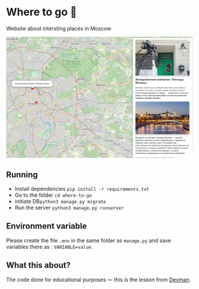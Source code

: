 # Where to go 🐻
Website about intersting places in Moscow

!['Main page'](extra/screen.png)


## Running

- Install dependencies `pip install -r requirements.txt`
- Go to the folder `cd where-to-go` 
- initiate DB`python3 manage.py migrate`
- Run the server `python3 manage.py runserver`


## Environment variable

Please create the file `.env` in the same folder as `manage.py` and save variables there as : `VARIABLE=value`.


## What this about?

The code done for educational purposes — this is the lesson from [Devman](https://dvmn.org).